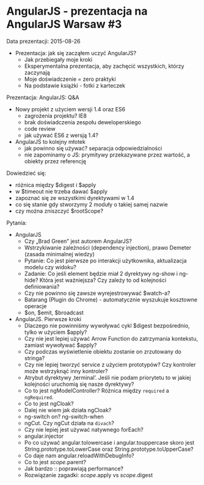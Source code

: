 # AngularJS - prezentacja na AngularJS Warsaw #3

Data prezentacji: 2015-08-26

* Prezentacja: jak się zacząłem uczyć AngularJS?
    * Jak przebiegały moje kroki
    * Eksperymentalna prezentacja, aby zachęcić wszystkich, którzy zaczynają
    * Moje doświadczenie = zero praktyki
    * Na podstawie książki - fotki z karteczek

Prezentacja: AngularJS: Q&A

* Nowy projekt z użyciem wersji 1.4 oraz ES6
    * zagrożenia projektu? IE8
    * brak doświadczenia zespołu deweloperskiego
    * code review
    * jak używać ES6 z wersją 1.4?
* AngularJS to kolejny młotek
    * jak powinno się używać? separacja odpowiedzialności
    * nie zapominamy o JS: prymitywy przekazywane przez wartość, a obiekty przez referencję

Dowiedzieć się:

* różnica między $digest i $apply
* w $timeout nie trzeba dawać $apply
* zapoznać się ze wszystkimi dyrektywami w 1.4
* co się stanie gdy stworzymy 2 moduły o takiej samej nazwie
* czy można zniszczyć $rootScope?

Pytania:

* AngularJS
    * Czy „Brad Green” jest autorem AngularJS?
    * Wstrzykiwanie zależności (dependency injection), prawo Demeter (zasada minimalnej wiedzy)
    * Pytanie: Co jest pierwsze po interakcji użytkownika, aktualizacja modelu czy widoku?
    * Zadanie: Co jeśli element będzie miał 2 dyrektywy ng-show i ng-hide? Która jest ważniejsza? Czy zależy to od kolejności definiowania?
    * Czy nie powinno się zawsze wyrejestrowywać $watch-a?
    * Batarang (Plugin do Chrome) - automatycznie wyszukuje kosztowne operacje
    * $on, $emit, $broadcast
* AngularJS. Pierwsze kroki
    * Dlaczego nie powinniśmy wywoływać cykl $digest bezpośrednio, tylko w użyciem $apply?
    * Czy nie jest lepiej używać Arrow Function do zatrzymania kontekstu, zamiast wywoływać $apply?
    * Czy podczas wyświetlenie obiektu zostanie on zrzutowany do stringa?
    * Czy nie lepiej tworzyć service z użyciem prototypów? Czy kontroler może wstrzyknąć inny kontroler?
    * Atrybut dyrektywy ‚terminal’. Jeśli nie podam priorytetu to w jakiej kolejności uruchomią się nasze dyrektywy?
    * Co to jest ngModelController? Różnica między `required` a `ngRequired`.
    * Co to jest ngCloak?
    * Dalej nie wiem jak działa ngCloak?
    * ng-switch on? ng-switch-when
    * ngCut. Czy ngCut działa na `divach`?
    * Czy nie lepiej jest używać natywnego forEach?
    * angular.injector
    * Po co używać angular.tolowercase i angular.touppercase skoro jest String.prototype.toLowerCase oraz String.prototype.toUpperCase?
    * Co daje nam angular.reloadWithDebugInfo?
    * Co to jest $scope.$parent?
    * Jak bardzo :: poprawiają performance?
    * Rozwiązanie zagadki: $scope.$apply vs $scope.$digest

